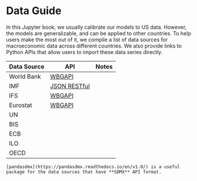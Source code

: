 # Data Guide

In this Jupyter book, we usually calibrate our models to US data. However, the models are generalizable, and can be applied to other countries. To help users make the most out of it, we compile a list of data sources for macroeconomic data across different countries. We also provide links to Python APIs that allow users to import these data series directly.

| Data Source | API         | Notes       |
| ----------- | ----------- | ----------- |
| World Bank  | [WBGAPI](https://pypi.org/project/wbgapi/)      |             |
| IMF         |   [JSON RESTful](http://www.bd-econ.com/imfapi1.html)          |             |
| IFS         | [WBGAPI](https://pypi.org/project/wbgapi/)      |             |
| Eurostat    | [WBGAPI](https://pypi.org/project/wbgapi/)      |             |
|UN           | | |
|BIS          | | |
|ECB       | | |
|ILO      | | |
|OECD    | | |

```{Note}
[pandasdmx](https://pandasdmx.readthedocs.io/en/v1.0/) is a useful package for the data sources that have **SDMX** API format. 
```
